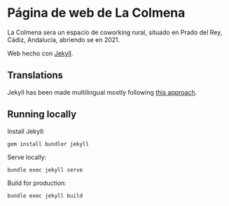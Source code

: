 # Página de web de La Colmena

La Colmena sera un espacio de coworking rural, situado en Prado del Rey, Cádiz, Andalucía, abriendo se en 2021.

Web hecho con [Jekyll](https://jekyllrb.com/).

## Translations

Jekyll has been made multilingual mostly following [this approach](https://sylvaindurand.org/making-jekyll-multilingual/).

## Running locally

Install Jekyll:

```
gem install bundler jekyll
```

Serve locally:

```bash
bundle exec jekyll serve
```

Build for production:

```bash
bundle exec jekyll build
```
